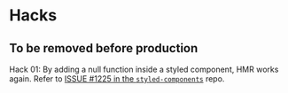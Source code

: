 # Hacks

## To be removed before production

Hack 01: By adding a null function inside a styled component, HMR works again.
Refer to [ISSUE #1225 in the `styled-components`](https://github.com/styled-components/styled-components/issues/1225#issuecomment-335505409) repo.
